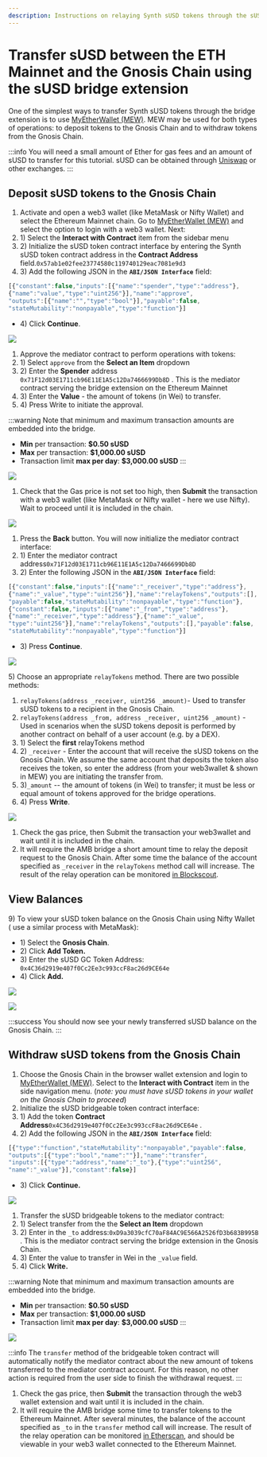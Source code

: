 ```yaml
---
description: Instructions on relaying Synth sUSD tokens through the sUSD bridge extension
---
```


# Transfer sUSD between the ETH Mainnet and the Gnosis Chain using the sUSD bridge extension

One of the simplest ways to transfer Synth sUSD tokens through the bridge extension is to use [MyEtherWallet (MEW)](https://www.myetherwallet.com/access-my-wallet). MEW may be used for both types of operations: to deposit tokens to the Gnosis Chain and to withdraw tokens from the Gnosis Chain.

:::info
You will need a small amount of Ether for gas fees and an amount of sUSD to transfer for this tutorial. sUSD can be obtained through [Uniswap](https://uniswap.exchange) or other exchanges.
:::

## Deposit sUSD tokens to the Gnosis Chain

1. Activate and open a web3 wallet (like MetaMask or Nifty Wallet) and select the Ethereum Mainnet chain. Go to [MyEtherWallet (MEW)](https://www.myetherwallet.com/access-my-wallet) and select the option to login with a web3 wallet. Next:
2. 1\) Select the **Interact with Contract** item from the sidebar menu
3. 2\) Initialize the sUSD token contract interface by entering the Synth sUSD token contract address in the **Contract Address** field.`0x57ab1e02fee23774580c119740129eac7081e9d3`
4. 3\) Add the following JSON in the **`ABI/JSON Interface`** field:

```javascript
[{"constant":false,"inputs":[{"name":"spender","type":"address"},
{"name":"value","type":"uint256"}],"name":"approve",
"outputs":[{"name":"","type":"bool"}],"payable":false,
"stateMutability":"nonpayable","type":"function"}]
```

* 4\) Click **Continue**.

![](/img/specs/bridges/susd1.png)

1. Approve the mediator contract to perform operations with tokens:
2. 1\) Select `approve` from the **Select an Item** dropdown
3. 2\) Enter the **Spender** address `0x71F12d03E1711cb96E11E1A5c12Da7466699Db8D` . This is the mediator contract serving the bridge extension on the Ethereum Mainnet
4. 3\) Enter the **Value** - the amount of tokens (in Wei) to transfer.
5. 4\) Press Write to initiate the approval.

:::warning
Note that minimum and maximum transaction amounts are embedded into the bridge.

* **Min** per transaction: **$0.50 sUSD**
* **Max** per transaction: **$1,000.00 sUSD**
* Transaction limit **max per day**: **$3,000.00 sUSD**
:::

![](/img/specs/bridges/susd2.png)

1. Check that the Gas price is not set too high, then **Submit** the transaction with a web3 wallet (like MetaMask or Nifty wallet - here we use Nifty). Wait to proceed until it is included in the chain.

![](/img/specs/bridges/susd3.png)

1. Press the **Back** button. You will now initialize the mediator contract interface:
2. 1\) Enter the mediator contract address`0x71F12d03E1711cb96E11E1A5c12Da7466699Db8D`
3. 2\) Enter the following JSON in the **`ABI/JSON Interface`** field:

```javascript
[{"constant":false,"inputs":[{"name":"_receiver","type":"address"},
{"name":"_value","type":"uint256"}],"name":"relayTokens","outputs":[],
"payable":false,"stateMutability":"nonpayable","type":"function"},
{"constant":false,"inputs":[{"name":"_from","type":"address"},
{"name":"_receiver","type":"address"},{"name":"_value",
"type":"uint256"}],"name":"relayTokens","outputs":[],"payable":false,
"stateMutability":"nonpayable","type":"function"}]
```

* 3\) Press **Continue**.

![](/img/specs/bridges/susd4.png)

5\) Choose an appropriate `relayTokens` method. There are two possible methods:

1. `relayTokens(address _receiver, uint256 _amount)`- Used to transfer sUSD tokens to a recipient in the Gnosis Chain.
2. `relayTokens(address _from, address _receiver, uint256 _amount)` - Used in scenarios when the sUSD tokens deposit is performed by another contract on behalf of a user account (e.g. by a DEX).
3. 1\) Select the **first** relayTokens method
4. 2\) `_receiver` - Enter the account that will receive the sUSD tokens on the Gnosis Chain. We assume the same account that deposits the token also receives the token, so enter the address (from your web3wallet & shown in MEW) you are initiating the transfer from.
5. 3\)`_amount` -- the amount of tokens (in Wei) to transfer; it must be less or equal amount of tokens approved for the bridge operations.
6. 4\) Press **Write**.

![](/img/specs/bridges/susd5.png)

1. Check the gas price, then Submit the transaction your web3wallet and wait until it is included in the chain.
2. It will require the AMB bridge a short amount time to relay the deposit request to the Gnosis Chain. After some time the balance of the account specified as `_receiver` in the `relayTokens` method call will increase. The result of the relay operation can be monitored [in Blockscout](https://blockscout.com/xdai/mainnet/tokens/0x4c36d2919e407f0cc2ee3c993ccf8ac26d9ce64e/token-transfers).

## View Balances

9\) To view your sUSD token balance on the Gnosis Chain using Nifty Wallet ( use a similar process with MetaMask):

* 1\) Select the **Gnosis Chain**.
* 2\) Click **Add Token.**
* 3\) Enter the sUSD GC Token Address:  `0x4C36d2919e407f0Cc2Ee3c993ccF8ac26d9CE64e`
* 4\) Click **Add.**

![](</img/specs/bridges/nifty1-1-2.png>)

![](/img/specs/bridges/nifty2.png)

:::success
You should now see your newly transferred sUSD balance on the Gnosis Chain.
:::

## Withdraw sUSD tokens from the Gnosis Chain

1. Choose the Gnosis Chain in the browser wallet extension and login to [MyEtherWallet (MEW)](https://www.myetherwallet.com/access-my-wallet). Select to the **Interact with Contract** item in the side navigation menu. (_note: you must have sUSD tokens in your wallet on the Gnosis Chain to proceed_)
2. Initialize the sUSD bridgeable token contract interface:
3. 1\) Add the token **Contract Address**`0x4C36d2919e407f0Cc2Ee3c993ccF8ac26d9CE64e` .
4. 2\) Add the following JSON in the **`ABI/JSON Interface`** field:

```javascript
[{"type":"function","stateMutability":"nonpayable","payable":false,
"outputs":[{"type":"bool","name":""}],"name":"transfer",
"inputs":[{"type":"address","name":"_to"},{"type":"uint256",
"name":"_value"}],"constant":false}]
```

* 3\) Click **Continue.**

![](/img/specs/bridges/send1.png)

1. Transfer the sUSD bridgeable tokens to the mediator contract:
2. 1\) Select transfer from the the **Select an Item** dropdown
3. 2\) Enter in the `_to` address:`0xD9a3039cfC70aF84AC9E566A2526fD3b683B995B` . This is the  mediator contract serving the bridge extension in the Gnosis Chain.
4. 3\) Enter the value to transfer in Wei in the `_value` field.
5. 4\) Click **Write.**

:::warning
Note that minimum and maximum transaction amounts are embedded into the bridge.

* **Min** per transaction: **$0.50 sUSD**
* **Max** per transaction: **$1,000.00 sUSD**
* Transaction limit **max per day**: **$3,000.00 sUSD**
:::

![](/img/specs/bridges/send2.png)

:::info
The `transfer` method of the bridgeable token contract will automatically notify the mediator contract about the new amount of tokens transferred to the mediator contract account. For this reason, no other action is required from the user side to finish the withdrawal request.
:::

1. Check the gas price, then **Submit** the transaction through the web3 wallet extension and wait until it is included in the chain.
2. It will require the AMB bridge some time to transfer tokens to the Ethereum Mainnet. After several minutes, the balance of the account specified as `_to` in the `transfer` method call will increase. The result of the relay operation can be monitored [in Etherscan](https://etherscan.io/token/0x57ab1e02fee23774580c119740129eac7081e9d3?a=0x71f12d03e1711cb96e11e1a5c12da7466699db8d), and should be viewable in your web3 wallet connected to the Ethereum Mainnet.
